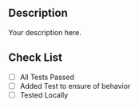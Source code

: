 ## Description

Your description here.

## Check List

- [ ] All Tests Passed
- [ ] Added Test to ensure of behavior
- [ ] Tested Locally
